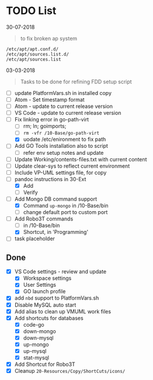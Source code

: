 # TODO List

30-07-2018
> to fix broken ap system
```
/etc/apt/apt.conf.d/
/etc/apt/sources.list.d/
/etc/apt/sources.list

```

03-03-2018

> Tasks to be done for refining FDD setup script

- [ ] update PlatformVars.sh in installed copy
- [ ] Atom - Set timestamp format
- [ ] Atom - update to current release version
- [ ] VS Code - update to current release version
- [ ] Fix linking error in go-path-virt
	- [ ] rm; ln; goimports;
	- [ ] `rm -vfr /10-Base/go-path-virt`
	- [x] uodate /etc/enironment to fix path
- [ ] Add GO Tools installation also to script
	- [ ] refer env setup notes and update
- [ ] Update Working/contents-files.txt with current content
- [ ] Update clear-sys to reflect current environment
- [ ] Include VP-UML settings file, for copy
- [ ] pandoc instructions in 30-Ext
	- [x] Add
	- [ ] Verify
- [ ] Add Mongo DB command support
	- [x] Command `up-mongo` in /10-Base/bin
	- [ ] change default port to custom port
- [ ] Add Robo3T commands
	- [ ] in /10-Base/bin
	- [x] Shortcut, in 'Programming'
- [ ] task placeholder

## Done
- [x] VS Code settings - review and update
	- [x] Workspace settings
	- [x] User Settings
	- [X] GO launch profile
- [x] add `nbd` support to PlatformVars.sh
- [x] Disable MySQL auto start
- [x] Add alias to clean up VMUML work files
- [x] Add shortcuts for databases
	- [x] code-go
	- [x] down-mongo
	- [x] down-mysql
	- [x] up-mongo
	- [x] up-mysql
	- [x] stat-mysql
- [x] Add Shortcut for Robo3T
- [x] Cleanup `20-Resources/Copy/ShortCuts/icons/`
